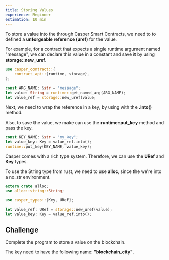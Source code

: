 ```yaml
---
title: Storing Values
experience: Beginner
estimation: 10 min
---
```


To store a value into the through Casper Smart Contracts, we need to to defined a **unforgeable reference (uref)** for the value.

For example, for a contract that expects a single runtime argument named "message", we can declare this value in a constant and save it by using **storage::new_uref**.

```rust
use casper_contract::{
    contract_api::{runtime, storage},
};

const ARG_NAME: &str = "message";
let value: String = runtime::get_named_arg(ARG_NAME);
let value_ref = storage::new_uref(value;
```

Next, we need to wrap the reference in a key, by using with the **.into()** method.

Also, to save the value, we make can use the **runtime::put_key** method and pass the key.

```rust
const KEY_NAME: &str = "my_key";
let value_key: Key = value_ref.into();
runtime::put_key(KEY_NAME, value_key);
```

Casper comes with a rich type system. Therefore, we can use the **URef** and **Key** types.

To use the String type from rust, we need to use **alloc**, since the we're into a no_str environment.

```rust
extern crate alloc;
use alloc::string::String;

use casper_types::{Key, URef};

let value_ref: URef = storage::new_uref(value);
let value_key: Key = value_ref.into();
```

## Challenge

Complete the program to store a value on the blockchain.

The key need to have the following name: **"blockchain_city"**.
